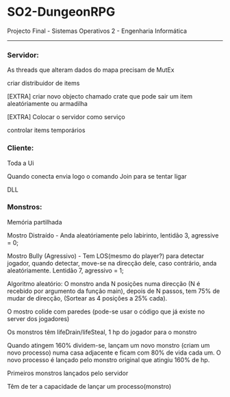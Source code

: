 ﻿# SO2-DungeonRPG
Projecto Final - Sistemas Operativos 2 - Engenharia Informática
________________________

### Servidor:
As threads que alteram dados do mapa precisam de MutEx

criar distribuidor de items

[EXTRA] criar novo objecto chamado crate que pode sair um item aleatóriamente ou armadilha

[EXTRA] Colocar o servidor como serviço

controlar items temporários

### Cliente:

Toda a Ui

Quando conecta envia logo o comando Join para se tentar ligar

DLL

### Monstros:

Memória partilhada

Mostro Distraído - Anda aleatóriamente pelo labirinto, lentidão 3, agressive = 0;

Mostro Bully (Agressivo) - Tem LOS(mesmo do player?) para detectar jogador, quando detectar, move-se na direcção dele, caso contrário, anda aleatóriamente. Lentidão 7, agressivo = 1;

Algoritmo aleatório: O monstro anda N posições numa direcção (N é recebido por argumento da função main), depois de N passos, tem 75% de mudar de direcção, (Sortear as 4 posições a 25% cada).

O mostro colide com paredes (pode-se usar o código que já existe no server dos jogadores)

Os monstros têm lifeDrain/lifeSteal, 1 hp do jogador para o monstro

Quando atingem 160% dividem-se, lançam um novo monstro (criam um novo processo) numa casa adjacente e ficam com 80% de vida cada um. O novo processo é lançado pelo monstro original que atingiu 160% de hp.

Primeiros monstros lançados pelo servidor

Têm de ter a capacidade de lançar um processo(monstro)



